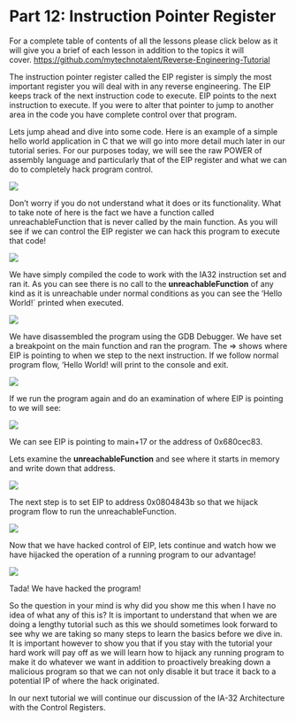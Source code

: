 # Part 12: Instruction Pointer Register

For a complete table of contents of all the lessons please click below as it will give you a brief of each lesson in addition to the topics it will cover.&nbsp;https://github.com/mytechnotalent/Reverse-Engineering-Tutorial

The instruction pointer register called the EIP register is simply the most important register you will deal with in any reverse engineering. The EIP keeps track of the next instruction code to execute. EIP points to the next instruction to execute. If you were to alter that pointer to jump to another area in the code you have complete control over that program.

Lets jump ahead and dive into some code. Here is an example of a simple hello world application in C that we will go into more detail much later in our tutorial series. For our purposes today, we will see the raw POWER of assembly language and particularly that of the EIP register and what we can do to completely hack program control.

<div class="slate-resizable-image-embed slate-image-embed__resize-full-width"><img src="https://media-exp1.licdn.com/dms/image/C4E12AQEDCZIbPvlM6Q/article-inline_image-shrink_1000_1488/0/1520174518917?e=1614211200&amp;v=beta&amp;t=07B0EY165LkweyWJZB2ct8FW3r0ETalayhG2ZSIrKlI"/></div>

Don’t worry if you do not understand what it does or its functionality. What to take note of here is the fact we have a function called unreachableFunction that is never called by the main function. As you will see if we can control the EIP register we can hack this program to execute that code!

<div class="slate-resizable-image-embed slate-image-embed__resize-full-width"><img src="https://media-exp1.licdn.com/dms/image/C4E12AQF6mPq9TMqhDg/article-inline_image-shrink_1000_1488/0/1520572373327?e=1614211200&amp;v=beta&amp;t=FvHX3g2Zv-ch3PIQxHyjbo0krsuGzLbeSINHumrcTc8"/></div>

We have simply compiled the code to work with the IA32 instruction set and ran it.&nbsp;As you can see there is no call to the __unreachableFunction__ of any kind as it is unreachable under normal conditions as you can see the ‘Hello World!\` printed when executed.

<div class="slate-resizable-image-embed slate-image-embed__resize-full-width"><img src="https://media-exp1.licdn.com/dms/image/C4E12AQHvahrBJ0Ko0A/article-inline_image-shrink_1000_1488/0/1520572374855?e=1614211200&amp;v=beta&amp;t=kCBjRd7HqYYPg15uZ-gkhKMijvrY95eERkhIR_vpe8M"/></div>

We have disassembled the program using the GDB Debugger.&nbsp;We have set a breakpoint on the main function and ran the program.&nbsp;The =&gt; shows where EIP is pointing to when we step to the next instruction.&nbsp;If we follow normal program flow, ‘Hello World! will print to the console and exit.&nbsp;

<div class="slate-resizable-image-embed slate-image-embed__resize-full-width"><img src="https://media-exp1.licdn.com/dms/image/C4E12AQHT27T0NZGVsA/article-inline_image-shrink_1000_1488/0/1520191047777?e=1614211200&amp;v=beta&amp;t=Fifjr-TJWKmA0Vma9zJpvE9l-CLk3MGIl4B10c3lnUM"/></div>

If we run the program again and do an examination of where EIP is pointing to we will see:

<div class="slate-resizable-image-embed slate-image-embed__resize-full-width"><img src="https://media-exp1.licdn.com/dms/image/C4E12AQFMP7_nSU1ZMA/article-inline_image-shrink_1000_1488/0/1520173635003?e=1614211200&amp;v=beta&amp;t=BZImr0rySllsjvKJVwgaHp3HFKPe_3TJJpjnEYLKyZ0"/></div>

We can see EIP is pointing to main+17 or the address of 0x680cec83.

Lets examine the __unreachableFunction__ and see where it starts in memory and write down that address.

<div class="slate-resizable-image-embed slate-image-embed__resize-full-width"><img src="https://media-exp1.licdn.com/dms/image/C4E12AQHE9UrsNSGpsg/article-inline_image-shrink_1000_1488/0/1520572373912?e=1614211200&amp;v=beta&amp;t=VyUtzyQa3egbKHohaJYBDRYncFLUsby4R-ieribdsEs"/></div>

The next step is to set EIP to address 0x0804843b so that we hijack program flow to run the unreachableFunction.

<div class="slate-resizable-image-embed slate-image-embed__resize-full-width"><img src="https://media-exp1.licdn.com/dms/image/C4E12AQEWiO-W6vBH0g/article-inline_image-shrink_1000_1488/0/1520572373288?e=1614211200&amp;v=beta&amp;t=vf0gK5jbRuap4LGzbtxsUea3jP1N74AJhRMlR-sj91E"/></div>

Now that we have hacked control of EIP, lets continue and watch how we have hijacked the operation of a running program to our advantage!

<div class="slate-resizable-image-embed slate-image-embed__resize-full-width"><img src="https://media-exp1.licdn.com/dms/image/C4E12AQGvWd8jwCYHYw/article-inline_image-shrink_1000_1488/0/1520192688705?e=1614211200&amp;v=beta&amp;t=UeyFuHJozBQ4S7zuqq-nGZx9BDc5_EcjTMMnejZe58M"/></div>

Tada! We have hacked the program!

So the question in your mind is why did you show me this when I have no idea of what any of this is? It is important to understand that when we are doing a lengthy tutorial such as this we should sometimes look forward to see why we are taking so many steps to learn the basics before we dive in. It is important however to show you that if you stay with the tutorial your hard work will pay off as we will learn how to hijack any running program to make it do whatever we want in addition to proactively breaking down a malicious program so that we can not only disable it but trace it back to a potential IP of where the hack originated.

In our next tutorial we will continue our discussion of the IA-32 Architecture with the Control Registers.